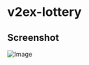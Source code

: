 # v2ex-lottery

## Screenshot

![Image](https://github.com/user-attachments/assets/131933c7-a0a3-468e-bacf-d4674d5917e8)

